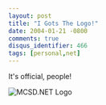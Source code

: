 ```yaml
---
layout: post
title: "I Gots The Logo!"
date: 2004-01-21 -0800
comments: true
disqus_identifier: 466
tags: [personal,net]
---
```

It's official, people!

![MCSD.NET
Logo](https://hyqi8g.blu.livefilestore.com/y2pOwyo7Je-Z3oPBJa3DpKVM1nmZ89NLnveqxZRaeBSQBNplvJ1dehJHA29blPvHHGGwdkDm4fqQ9zE9sfSXuw2Sfu8Wna6Cbc0kLl9OSYq4h8/20040121mcsdlogo.gif?psid=1)

